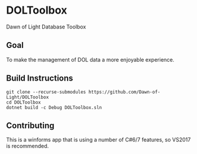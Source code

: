 # DOLToolbox
Dawn of Light Database Toolbox

## Goal
To make the management of DOL data a more enjoyable experience.

## Build Instructions
```
git clone --recurse-submodules https://github.com/Dawn-of-Light/DOLToolbox
cd DOLToolbox
dotnet build -c Debug DOLToolbox.sln
```

## Contributing
This is a winforms app that is using a number of C#6/7 features, so VS2017 is recommended.
